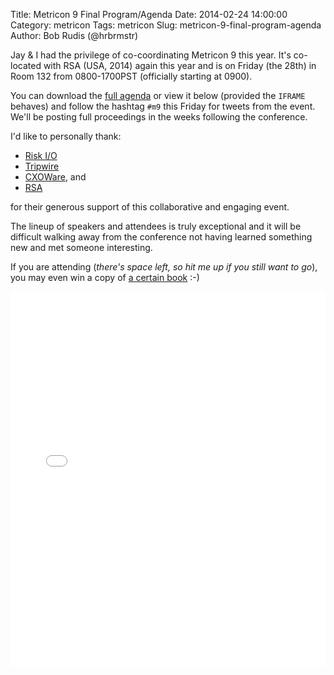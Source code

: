 Title: Metricon 9 Final Program/Agenda
Date: 2014-02-24 14:00:00
Category: metricon
Tags: metricon
Slug: metricon-9-final-program-agenda
Author: Bob Rudis (@hrbrmstr)

Jay & I had the privilege of co-coordinating Metricon 9 this year. It's co-located with RSA (USA, 2014) again this year and is on Friday (the 28th) in Room 132 from 0800-1700PST (officially starting at 0900).

You can download the [full agenda](http://datadrivensecurity.info/blog/extra/metricon9-agenda.pdf) or view it below (provided the `IFRAME` behaves) and follow the hashtag `#m9` this Friday for tweets from the event. We'll be posting full proceedings in the weeks following the conference.

I'd like to personally thank:

- [Risk I/O](https://www.risk.io/)
- [Tripwire](http://www.tripwire.com/)
- [CXOWare](http://www.cxoware.com/), and
- [RSA](http://www.rsaconference.com/)

for their generous support of this collaborative and engaging event.

The lineup of speakers and attendees is truly exceptional and it will be difficult walking away from the conference not having learned something new and met someone interesting.

If you are attending (*there's space left, so hit me up if you still want to go*), you may even win a copy of [a certain book](http://amzn.to/ddsec) :-)

<iframe class="scribd_iframe_embed" src="//www.scribd.com/embeds/208959239/content?start_page=1&view_mode=scroll&show_recommendations=true" data-auto-height="false" data-aspect-ratio="undefined" scrolling="no" id="doc_37463" width="100%" height="600" frameborder="0"></iframe>